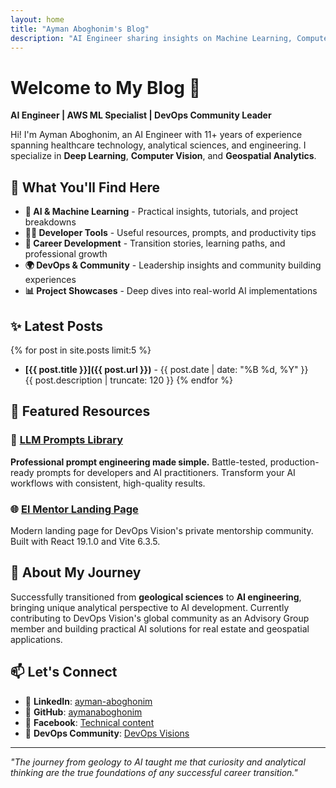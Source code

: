 ```yaml
---
layout: home
title: "Ayman Aboghonim's Blog"
description: "AI Engineer sharing insights on Machine Learning, Computer Vision, DevOps, and Career Development"
---
```


# Welcome to My Blog 👋

**AI Engineer | AWS ML Specialist | DevOps Community Leader**

Hi! I'm Ayman Aboghonim, an AI Engineer with 11+ years of experience spanning healthcare technology, analytical sciences, and engineering. I specialize in **Deep Learning**, **Computer Vision**, and **Geospatial Analytics**.

## 🎯 What You'll Find Here

- **🤖 AI & Machine Learning** - Practical insights, tutorials, and project breakdowns
- **👨‍💻 Developer Tools** - Useful resources, prompts, and productivity tips  
- **🚀 Career Development** - Transition stories, learning paths, and professional growth
- **🌍 DevOps & Community** - Leadership insights and community building experiences
- **📊 Project Showcases** - Deep dives into real-world AI implementations

## ✨ Latest Posts

{% for post in site.posts limit:5 %}
- **[{{ post.title }}]({{ post.url }})** - {{ post.date | date: "%B %d, %Y" }}
  <br>{{ post.description | truncate: 120 }}
{% endfor %}

## 🚀 Featured Resources

### 🤖 [LLM Prompts Library](https://github.com/aymanaboghonim/llm-prompts)
**Professional prompt engineering made simple.** Battle-tested, production-ready prompts for developers and AI practitioners. Transform your AI workflows with consistent, high-quality results.

### 🌐 [El Mentor Landing Page](https://aymanaboghonim.github.io/elmentor-landing-page)
Modern landing page for DevOps Vision's private mentorship community. Built with React 19.1.0 and Vite 6.3.5.

## 🎯 About My Journey

Successfully transitioned from **geological sciences** to **AI engineering**, bringing unique analytical perspective to AI development. Currently contributing to DevOps Vision's global community as an Advisory Group member and building practical AI solutions for real estate and geospatial applications.

## 📫 Let's Connect

- 💼 **LinkedIn**: [ayman-aboghonim](https://linkedin.com/in/ayman-aboghonim)
- 🐙 **GitHub**: [aymanaboghonim](https://github.com/aymanaboghonim)
- 📘 **Facebook**: [Technical content](https://www.facebook.com/ayman.m.aboghonim)
- 💬 **DevOps Community**: [DevOps Visions](https://github.com/DevOpsVisions)

---

*"The journey from geology to AI taught me that curiosity and analytical thinking are the true foundations of any successful career transition."*

